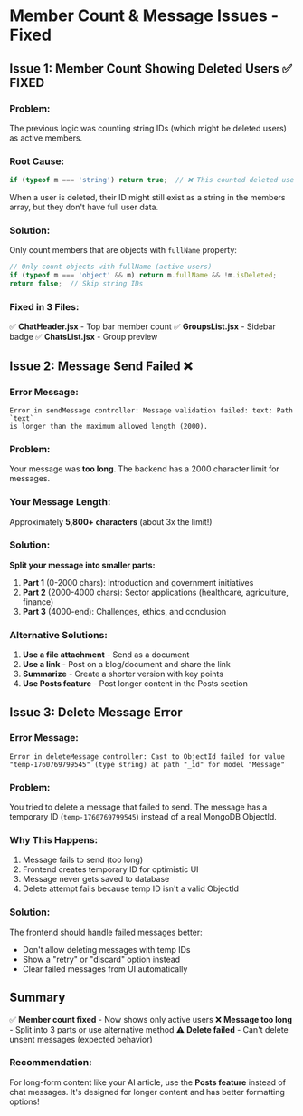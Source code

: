 # Member Count & Message Issues - Fixed

## Issue 1: Member Count Showing Deleted Users ✅ FIXED

### Problem:
The previous logic was counting string IDs (which might be deleted users) as active members.

### Root Cause:
```javascript
if (typeof m === 'string') return true;  // ❌ This counted deleted users!
```

When a user is deleted, their ID might still exist as a string in the members array, but they don't have full user data.

### Solution:
Only count members that are objects with `fullName` property:

```javascript
// Only count objects with fullName (active users)
if (typeof m === 'object' && m) return m.fullName && !m.isDeleted;
return false;  // Skip string IDs
```

### Fixed in 3 Files:
✅ **ChatHeader.jsx** - Top bar member count
✅ **GroupsList.jsx** - Sidebar badge
✅ **ChatsList.jsx** - Group preview

## Issue 2: Message Send Failed ❌

### Error Message:
```
Error in sendMessage controller: Message validation failed: text: Path `text` 
is longer than the maximum allowed length (2000).
```

### Problem:
Your message was **too long**. The backend has a 2000 character limit for messages.

### Your Message Length:
Approximately **5,800+ characters** (about 3x the limit!)

### Solution:
**Split your message into smaller parts:**

1. **Part 1** (0-2000 chars): Introduction and government initiatives
2. **Part 2** (2000-4000 chars): Sector applications (healthcare, agriculture, finance)
3. **Part 3** (4000-end): Challenges, ethics, and conclusion

### Alternative Solutions:
1. **Use a file attachment** - Send as a document
2. **Use a link** - Post on a blog/document and share the link
3. **Summarize** - Create a shorter version with key points
4. **Use Posts feature** - Post longer content in the Posts section

## Issue 3: Delete Message Error

### Error Message:
```
Error in deleteMessage controller: Cast to ObjectId failed for value 
"temp-1760769799545" (type string) at path "_id" for model "Message"
```

### Problem:
You tried to delete a message that failed to send. The message has a temporary ID (`temp-1760769799545`) instead of a real MongoDB ObjectId.

### Why This Happens:
1. Message fails to send (too long)
2. Frontend creates temporary ID for optimistic UI
3. Message never gets saved to database
4. Delete attempt fails because temp ID isn't a valid ObjectId

### Solution:
The frontend should handle failed messages better:
- Don't allow deleting messages with temp IDs
- Show a "retry" or "discard" option instead
- Clear failed messages from UI automatically

## Summary

✅ **Member count fixed** - Now shows only active users
❌ **Message too long** - Split into 3 parts or use alternative method
⚠️ **Delete failed** - Can't delete unsent messages (expected behavior)

### Recommendation:
For long-form content like your AI article, use the **Posts feature** instead of chat messages. It's designed for longer content and has better formatting options!
